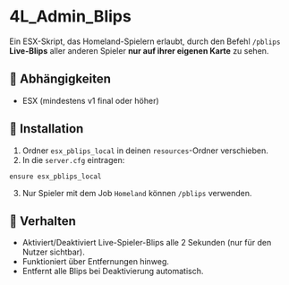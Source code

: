# 4L_Admin_Blips

Ein ESX-Skript, das Homeland-Spielern erlaubt, durch den Befehl `/pblips` **Live-Blips** aller anderen Spieler **nur auf ihrer eigenen Karte** zu sehen.

## 🧰 Abhängigkeiten

- ESX (mindestens v1 final oder höher)

## 🚀 Installation

1. Ordner `esx_pblips_local` in deinen `resources`-Ordner verschieben.
2. In die `server.cfg` eintragen:

```
ensure esx_pblips_local
```

3. Nur Spieler mit dem Job `Homeland` können `/pblips` verwenden.

## 🔁 Verhalten

- Aktiviert/Deaktiviert Live-Spieler-Blips alle 2 Sekunden (nur für den Nutzer sichtbar).
- Funktioniert über Entfernungen hinweg.
- Entfernt alle Blips bei Deaktivierung automatisch.

